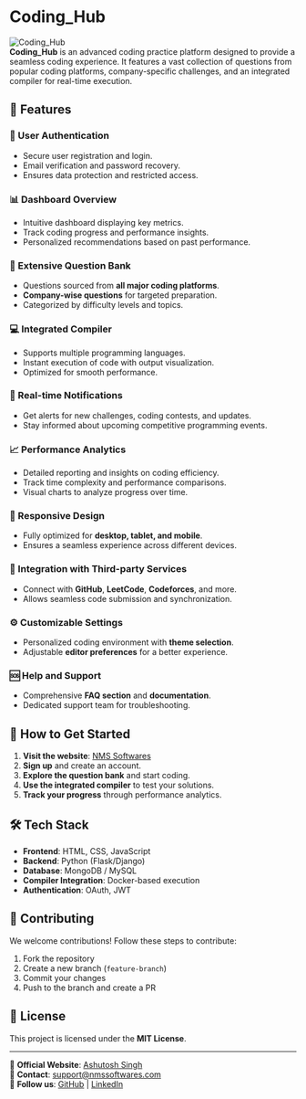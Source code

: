 # Coding_Hub

![Coding_Hub](https://nmssoftwares.com/logo.png)  
**Coding_Hub** is an advanced coding practice platform designed to provide a seamless coding experience. It features a vast collection of questions from popular coding platforms, company-specific challenges, and an integrated compiler for real-time execution.

## 🚀 Features

### 🔐 User Authentication
- Secure user registration and login.
- Email verification and password recovery.
- Ensures data protection and restricted access.

### 📊 Dashboard Overview
- Intuitive dashboard displaying key metrics.
- Track coding progress and performance insights.
- Personalized recommendations based on past performance.

### 📁 Extensive Question Bank
- Questions sourced from **all major coding platforms**.
- **Company-wise questions** for targeted preparation.
- Categorized by difficulty levels and topics.

### 💻 Integrated Compiler
- Supports multiple programming languages.
- Instant execution of code with output visualization.
- Optimized for smooth performance.

### 🔔 Real-time Notifications
- Get alerts for new challenges, coding contests, and updates.
- Stay informed about upcoming competitive programming events.

### 📈 Performance Analytics
- Detailed reporting and insights on coding efficiency.
- Track time complexity and performance comparisons.
- Visual charts to analyze progress over time.

### 📱 Responsive Design
- Fully optimized for **desktop, tablet, and mobile**.
- Ensures a seamless experience across different devices.

### 🔗 Integration with Third-party Services
- Connect with **GitHub**, **LeetCode**, **Codeforces**, and more.
- Allows seamless code submission and synchronization.

### ⚙️ Customizable Settings
- Personalized coding environment with **theme selection**.
- Adjustable **editor preferences** for a better experience.

### 🆘 Help and Support
- Comprehensive **FAQ section** and **documentation**.
- Dedicated support team for troubleshooting.

## 📜 How to Get Started
1. **Visit the website**: [NMS Softwares](https://nmssoftwares.com)
2. **Sign up** and create an account.
3. **Explore the question bank** and start coding.
4. **Use the integrated compiler** to test your solutions.
5. **Track your progress** through performance analytics.

## 🛠️ Tech Stack
- **Frontend**: HTML, CSS, JavaScript
- **Backend**: Python (Flask/Django)
- **Database**: MongoDB / MySQL
- **Compiler Integration**: Docker-based execution
- **Authentication**: OAuth, JWT

## 🤝 Contributing
We welcome contributions! Follow these steps to contribute:
1. Fork the repository
2. Create a new branch (`feature-branch`)
3. Commit your changes
4. Push to the branch and create a PR

## 📄 License
This project is licensed under the **MIT License**.

---
🔗 **Official Website**: [Ashutosh Singh](ashutoshsingh6376@gmail.com)  
📧 **Contact**: support@nmssoftwares.com  
🌟 **Follow us**: [GitHub](https://github.com/nashutosh) | [LinkedIn](https://www.linkedin.com/in/ashutosh-singh-7945812b2/)
